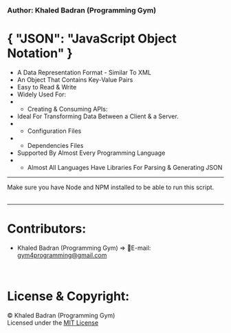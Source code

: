 ### Author: Khaled Badran (Programming Gym)

# { "JSON": "JavaScript Object Notation" }
- A Data Representation Format - Similar To XML
- An Object That Contains Key-Value Pairs
- Easy to Read & Write 
- Widely Used For: <br>
- - Creating & Consuming APIs:<br>
- Ideal For Transforming Data Between a Client & a Server.<br>
- -  Configuration Files<br>
- -  Dependencies Files<br>
- Supported By Almost Every Programming Language 
- -  Almost All Languages Have Libraries For Parsing & Generating JSON

___
Make sure you have Node and NPM installed to be able to run this script.<br><br>
___

# Contributors:
- Khaled Badran (Programming Gym) => 📧E-mail: <gym4programming@gmail.com>
<br>

# License & Copyright:
© Khaled Badran (Programming Gym)
<br>
Licensed under the [MIT License](LICENSE)
